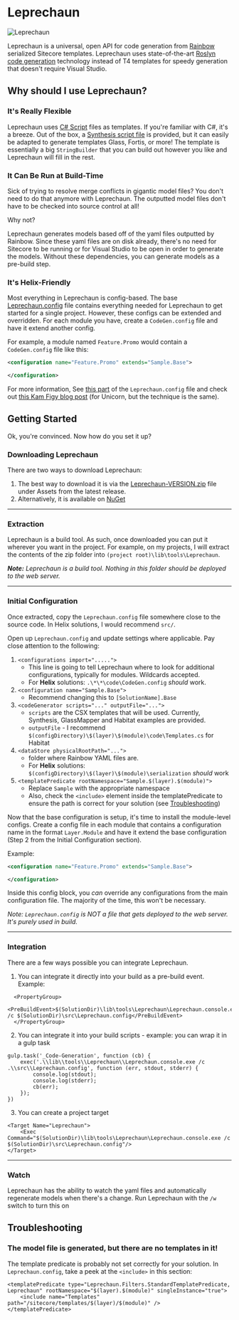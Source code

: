 # Leprechaun
![Leprechaun](http://www.benlipson.net/wp-content/uploads/2018/04/leprechaun-logo_pipe-small.png)

Leprechaun is a universal, open API for code generation from [Rainbow](https://github.com/kamsar/Rainbow) serialized Sitecore templates. Leprechaun uses state-of-the-art [Roslyn code generation](https://msdn.microsoft.com/en-us/magazine/mt707527.aspx) technology instead of T4 templates for speedy generation that doesn't require Visual Studio.

## Why should I use Leprechaun?
### It's Really Flexible
Leprechaun uses [C# Script](https://blogs.msdn.microsoft.com/visualstudio/2011/10/19/introducing-the-microsoft-roslyn-ctp/) files as templates. If you're familiar with C#, it's a breeze. Out of the box, a [Synthesis script file](https://github.com/blipson89/Leprechaun/blob/master/src/Leprechaun.CodeGen.Roslyn/Scripts/Synthesis.csx) is provided, but it can easily be adapted to generate templates Glass, Fortis, or more! The template is essentially a big `StringBuilder` that you can build out however you like and Leprechaun will fill in the rest. 
### It Can Be Run at Build-Time
Sick of trying to resolve merge conflicts in gigantic model files? You don't need to do that anymore with Leprechaun. The outputted model files don't have to be checked into source control at all!

Why not? 

Leprechaun generates models based off of the yaml files outputted by Rainbow. Since these yaml files are on disk already, there's no need for Sitecore to be running or for Visual Studio to be open in order to generate the models. Without these dependencies, you can generate models as a pre-build step. 
### It's Helix-Friendly
Most everything in Leprechaun is config-based. The base [Leprechaun.config](https://github.com/blipson89/Leprechaun/blob/master/src/Leprechaun.Console/Leprechaun.config) file contains everything needed for Leprechaun to get started for a single project. However, these configs can be extended and overridden. For each module you have, create a `CodeGen.config` file and have it extend another config.

For example, a module named `Feature.Promo` would contain a `CodeGen.config` file like this:

```xml
<configuration name="Feature.Promo" extends="Sample.Base">

</configuration>
```
For more information, See [this part](https://github.com/blipson89/Leprechaun/blob/master/src/Leprechaun.Console/Leprechaun.config#L31-L46) of the `Leprechaun.config` file and check out [this Kam Figy blog post](https://kamsar.net/index.php/2017/02/Unicorn-4-Part-III-Configuration-Enhancements/) (for Unicorn, but the technique is the same).

## Getting Started
Ok, you're convinced. Now how do you set it up?
### Downloading Leprechaun
There are two ways to download Leprechaun:
1. The best way to download it is via the [Leprechaun-VERSION.zip](https://github.com/blipson89/Leprechaun/releases) file under Assets from the latest release. 
2. Alternatively, it is available on [NuGet](https://www.nuget.org/packages/Leprechaun.Console)

---

### Extraction
Leprechaun is a build tool. As such, once downloaded you can put it wherever you want in the project. For example, on my projects, I will extract the contents of the zip folder into `(project root)\lib\tools\Leprechaun`. 

***Note:** Leprechaun is a build tool. Nothing in this folder should be deployed to the web server.*

---

### Initial Configuration
Once extracted, copy the `Leprechaun.config` file somewhere close to the source code. In Helix solutions, I would recommend `src/`.

Open up `Leprechaun.config` and update settings where applicable. Pay close attention to the following:

1. `<configurations import=".....">`
    * This line is going to tell Leprechaun where to look for additional configurations, typically for modules. Wildcards accepted.
    * For **Helix** solutions: `.\*\*\code\CodeGen.config` *should* work.
2. `<configuration name="Sample.Base">`
    * Recommend changing this to `[SolutionName].Base`
3. `<codeGenerator scripts="..." outputFile="...">`
    * `scripts` are the CSX templates that will be used. Currently, Synthesis, GlassMapper and Habitat examples are provided.
    * `outputFile` - I recommend `$(configDirectory)\$(layer)\$(module)\code\Templates.cs` for Habitat
4. `<dataStore physicalRootPath="...">`
    * folder where Rainbow YAML files are.
    * For **Helix** solutions: `$(configDirectory)\$(layer)\$(module)\serialization` *should* work
5. `<templatePredicate rootNamespace="Sample.$(layer).$(module)">`
    * Replace `Sample` with the appropriate namespace
    * Also, check the `<include>` element inside the templatePredicate to ensure the path is correct for your solution (see [Troubleshooting](#Troubleshooting))


Now that the base configuration is setup, it's time to install the module-level configs. Create a config file in each module that contains a configuration name in the format `Layer.Module` and have it extend the base configuration (Step 2 from the Initial Configuration section).

Example:
```xml
<configuration name="Feature.Promo" extends="Sample.Base">

</configuration>
```

Inside this config block, you *can* override any configurations from the main configuration file. The majority of the time, this won't be necessary. 


*Note: `Leprechaun.config` is NOT a file that gets deployed to the web server. It's purely used in build.*

--- 

### Integration
There are a few ways possible you can integrate Leprechaun.

1. You can integrate it directly into your build as a pre-build event. Example:
```
  <PropertyGroup>
    <PreBuildEvent>$(SolutionDir)\lib\tools\Leprechaun\Leprechaun.console.exe /c $(SolutionDir)\src\Leprechaun.config</PreBuildEvent>
  </PropertyGroup>
```
2. You can integrate it into your build scripts - example: you can wrap it in a gulp task
```
gulp.task('_Code-Generation', function (cb) {
    exec('.\\lib\\tools\\Leprechaun\\Leprechaun.console.exe /c .\\src\\Leprechaun.config', function (err, stdout, stderr) {
        console.log(stdout);
        console.log(stderr);
        cb(err);
    });
})
```
3. You can create a project target
```
<Target Name="Leprechaun">  
    <Exec Command="$(SolutionDir)\lib\tools\Leprechaun\Leprechaun.console.exe /c $(SolutionDir)\src\Leprechaun.config"/>  
</Target>  
```

---

### Watch

Leprechaun has the ability to watch the yaml files and automatically regenerate models when there's a change. Run Leprechaun with the `/w` switch to turn this on

## Troubleshooting

### The model file is generated, but there are no templates in it!
The template predicate is probably not set correctly for your solution. In `Leprechaun.config`, take a peek at the `<include>` in this section:
```
<templatePredicate type="Leprechaun.Filters.StandardTemplatePredicate, Leprechaun" rootNamespace="$(layer).$(module)" singleInstance="true">
	<include name="Templates" path="/sitecore/templates/$(layer)/$(module)" />
</templatePredicate>
```